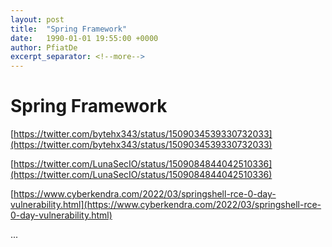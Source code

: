 ```yaml
---
layout: post
title:  "Spring Framework"
date:   1990-01-01 19:55:00 +0000
author: PfiatDe
excerpt_separator: <!--more-->
---
```


# Spring Framework

[https://twitter.com/bytehx343/status/1509034539330732033](https://twitter.com/bytehx343/status/1509034539330732033)

[https://twitter.com/LunaSecIO/status/1509084844042510336](https://twitter.com/LunaSecIO/status/1509084844042510336)

[https://www.cyberkendra.com/2022/03/springshell-rce-0-day-vulnerability.html](https://www.cyberkendra.com/2022/03/springshell-rce-0-day-vulnerability.html)

...
<!--more-->
